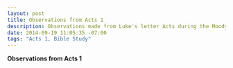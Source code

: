 ```yaml
---
layout: post
title: Observations from Acts 1
description: Observations made from Luke's letter Acts during the Moody Bible Study.
date: 2014-09-19 11:05:35 -07:00
tags: "Acts 1, Bible Study"
---
```


**Observations from Acts 1**
